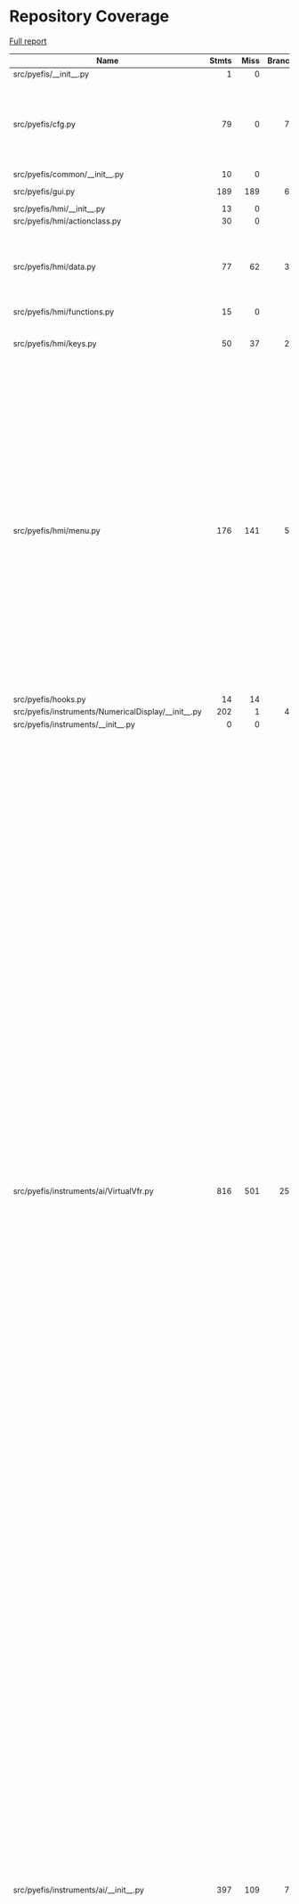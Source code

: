 # Repository Coverage

[Full report](https://htmlpreview.github.io/?https://github.com/e100/pyEfis/blob/python-coverage-comment-action-data/htmlcov/index.html)

| Name                                                    |    Stmts |     Miss |   Branch |   BrPart |   Cover |   Missing |
|-------------------------------------------------------- | -------: | -------: | -------: | -------: | ------: | --------: |
| src/pyefis/\_\_init\_\_.py                              |        1 |        0 |        0 |        0 |    100% |           |
| src/pyefis/cfg.py                                       |       79 |        0 |       72 |        6 |     96% |49->143, 69->79, 73->79, 80->59, 101->112, 116->88 |
| src/pyefis/common/\_\_init\_\_.py                       |       10 |        0 |        4 |        0 |    100% |           |
| src/pyefis/gui.py                                       |      189 |      189 |       60 |        0 |      0% |    17-282 |
| src/pyefis/hmi/\_\_init\_\_.py                          |       13 |        0 |        2 |        0 |    100% |           |
| src/pyefis/hmi/actionclass.py                           |       30 |        0 |        4 |        0 |    100% |           |
| src/pyefis/hmi/data.py                                  |       77 |       62 |       34 |        0 |     14% |38-66, 70-90, 94-110, 114-118, 122-128 |
| src/pyefis/hmi/functions.py                             |       15 |        0 |        0 |        0 |    100% |           |
| src/pyefis/hmi/keys.py                                  |       50 |       37 |       24 |        0 |     18% |30-49, 52-53, 57-59, 63-65, 69-82 |
| src/pyefis/hmi/menu.py                                  |      176 |      141 |       50 |        0 |     15% |36-84, 87-88, 91-119, 121-125, 128-130, 133, 136-148, 151-157, 160-174, 177-182, 186-200, 203, 206, 209, 212, 215, 218, 221, 226-227, 230-231, 234, 237-240, 243 |
| src/pyefis/hooks.py                                     |       14 |       14 |        4 |        0 |      0% |     17-37 |
| src/pyefis/instruments/NumericalDisplay/\_\_init\_\_.py |      202 |        1 |       42 |        0 |     99% |       291 |
| src/pyefis/instruments/\_\_init\_\_.py                  |        0 |        0 |        0 |        0 |    100% |           |
| src/pyefis/instruments/ai/VirtualVfr.py                 |      816 |      501 |      250 |       25 |     34% |138-161, 191->exit, 195-220, 223-235, 239-440, 444-470, 474-494, 497-501, 504-528, 531-537, 540-546, 549-555, 558-563, 567->574, 572-573, 575->578, 579->exit, 589-602, 605, 608, 611, 614, 622-635, 638, 641, 644, 647, 654-673, 676, 679, 682, 685, 691-699, 732, 742-745, 748-752, 755, 767->769, 780, 785, 787->789, 832, 838->836, 852-876, 878, 880, 885-886, 901, 903, 916-922, 931-935, 943-946, 954-964, 973, 975, 983-1001, 1004-1008, 1011-1015, 1022-1034, 1039-1075 |
| src/pyefis/instruments/ai/\_\_init\_\_.py               |      397 |      109 |       72 |        8 |     67% |47, 127-131, 139->142, 164, 181, 238->201, 346->exit, 349, 362, 366, 372-375, 378, 383-386, 389-392, 395, 398-402, 407, 410, 413, 416, 419, 422, 425-442, 448, 451, 454, 457, 460-472, 478, 481, 484, 487, 490-502, 509-516, 519-539, 542-548 |
| src/pyefis/instruments/airspeed/\_\_init\_\_.py         |      346 |        1 |       72 |        9 |     98% |79->81, 216->exit, 278->282, 295, 426->exit, 509->521, 512->521, 518->521, 534->exit |
| src/pyefis/instruments/altimeter/\_\_init\_\_.py        |      262 |        1 |       52 |        2 |     99% |111, 384->exit |
| src/pyefis/instruments/button/\_\_init\_\_.py           |      257 |      257 |      134 |        0 |      0% |    20-371 |
| src/pyefis/instruments/gauges/\_\_init\_\_.py           |        5 |        0 |        0 |        0 |    100% |           |
| src/pyefis/instruments/gauges/abstract.py               |      451 |      211 |      176 |       15 |     46% |94->exit, 95->exit, 136, 149, 167-179, 182, 219, 224, 259-260, 277-278, 282-290, 326, 330, 332, 334, 336, 341-342, 345-350, 353-354, 357-358, 366-370, 373-388, 393, 398-418, 422-440, 444-480, 483-531, 548-558, 562-608, 612-624, 627-672, 676-682 |
| src/pyefis/instruments/gauges/arc.py                    |      224 |        2 |       68 |        5 |     98% |30->32, 56-57, 94->exit, 215->224, 227->249 |
| src/pyefis/instruments/gauges/egt.py                    |       70 |       60 |       34 |        0 |     10% |28-52, 55-84, 89-96 |
| src/pyefis/instruments/gauges/horizontalBar.py          |      131 |        0 |       34 |        4 |     98% |29->31, 72->86, 88->101, 105->118 |
| src/pyefis/instruments/gauges/numeric.py                |       60 |        0 |       10 |        1 |     99% |  82->exit |
| src/pyefis/instruments/gauges/verticalBar.py            |      245 |        0 |       74 |        6 |     98% |30->32, 99->exit, 121->123, 123->126, 192->206, 209->230 |
| src/pyefis/instruments/helpers/\_\_init\_\_.py          |       46 |       11 |       12 |        3 |     76% |22-24, 34-37, 46-49 |
| src/pyefis/instruments/hsi/\_\_init\_\_.py              |      461 |      112 |      102 |       15 |     68% |45-46, 87-95, 101-109, 136, 140, 224->228, 228->232, 232->236, 236->241, 278-297, 301, 304-314, 344-347, 350, 353-357, 368->exit, 373, 376-379, 382-385, 388-391, 394-397, 403, 406-408, 413-416, 419-422, 425-428, 433, 437, 488-490, 492-494, 496-498, 505, 508-510, 614, 617-619, 628, 632 |
| src/pyefis/instruments/listbox/\_\_init\_\_.py          |      211 |       78 |       60 |        9 |     56% |30-31, 80, 83, 86-87, 90-91, 94-95, 98-99, 102-103, 106-107, 111, 115-119, 122, 125-134, 137, 204->206, 220->224, 224->232, 229, 237, 243, 247, 263, 269-283, 286-313 |
| src/pyefis/instruments/misc/\_\_init\_\_.py             |      167 |        0 |       22 |        2 |     99% |151->159, 171->exit |
| src/pyefis/instruments/pa/\_\_init\_\_.py               |       70 |       29 |       10 |        1 |     52% |60-72, 75, 79-95, 98 |
| src/pyefis/instruments/tc/\_\_init\_\_.py               |      220 |       42 |       40 |       16 |     75% |36, 42, 60, 77->80, 83->101, 122, 125-126, 139, 147-148, 157, 159, 168-172, 178, 181-182, 190, 192, 195-199, 217, 220-222, 227, 230-236, 241, 317, 320-322 |
| src/pyefis/instruments/vsi/\_\_init\_\_.py              |      382 |       76 |       68 |       12 |     75% |46, 146-147, 163-172, 189, 192-194, 228, 278-279, 283-286, 289, 292-293, 300, 304, 341-360, 363-374, 404->409, 406->408, 466, 469, 476-477, 484-491, 495-497, 505-513, 516, 518-520, 524, 526-528, 532, 534-536 |
| src/pyefis/instruments/weston/\_\_init\_\_.py           |       41 |       41 |       10 |        0 |      0% |      1-48 |
| src/pyefis/main.py                                      |      158 |      158 |       70 |        0 |      0% |    18-254 |
| src/pyefis/screens/\_\_init\_\_.py                      |        0 |        0 |        0 |        0 |    100% |           |
| src/pyefis/screens/ems\_sm.py                           |       99 |       99 |       36 |        0 |      0% |    17-341 |
| src/pyefis/screens/epfd.py                              |      104 |      104 |       12 |        0 |      0% |    17-151 |
| src/pyefis/screens/pfd.py                               |      123 |      123 |       14 |        0 |      0% |    17-224 |
| src/pyefis/screens/pfd\_sm.py                           |      108 |      108 |       14 |        0 |      0% |    17-169 |
| src/pyefis/screens/r582\_sm.py                          |       98 |       98 |       36 |        0 |      0% |    17-210 |
| src/pyefis/screens/screenbuilder.py                     |      700 |      700 |      442 |        0 |      0% |    17-956 |
| src/pyefis/screens/sixpack.py                           |       53 |       53 |        2 |        0 |      0% |     17-88 |
| src/pyefis/screens/test.py                              |       21 |       21 |        2 |        0 |      0% |     17-48 |
| src/pyefis/user/\_\_init\_\_.py                         |        0 |        0 |        0 |        0 |    100% |           |
| src/pyefis/user/hooks/\_\_init\_\_.py                   |        0 |        0 |        0 |        0 |    100% |           |
| src/pyefis/user/hooks/composite.py                      |      103 |      103 |       28 |        0 |      0% |    22-165 |
| src/pyefis/user/hooks/keys.py                           |       19 |       19 |        4 |        0 |      0% |     20-53 |
| src/pyefis/user/screens/\_\_init\_\_.py                 |        0 |        0 |        0 |        0 |    100% |           |
| src/pyefis/version.py                                   |        2 |        0 |        0 |        0 |    100% |           |
|                                               **TOTAL** | **7306** | **3561** | **2256** |  **139** | **46%** |           |


## Setup coverage badge

Below are examples of the badges you can use in your main branch `README` file.

### Direct image

[![Coverage badge](https://raw.githubusercontent.com/e100/pyEfis/python-coverage-comment-action-data/badge.svg)](https://htmlpreview.github.io/?https://github.com/e100/pyEfis/blob/python-coverage-comment-action-data/htmlcov/index.html)

This is the one to use if your repository is private or if you don't want to customize anything.

### [Shields.io](https://shields.io) Json Endpoint

[![Coverage badge](https://img.shields.io/endpoint?url=https://raw.githubusercontent.com/e100/pyEfis/python-coverage-comment-action-data/endpoint.json)](https://htmlpreview.github.io/?https://github.com/e100/pyEfis/blob/python-coverage-comment-action-data/htmlcov/index.html)

Using this one will allow you to [customize](https://shields.io/endpoint) the look of your badge.
It won't work with private repositories. It won't be refreshed more than once per five minutes.

### [Shields.io](https://shields.io) Dynamic Badge

[![Coverage badge](https://img.shields.io/badge/dynamic/json?color=brightgreen&label=coverage&query=%24.message&url=https%3A%2F%2Fraw.githubusercontent.com%2Fe100%2FpyEfis%2Fpython-coverage-comment-action-data%2Fendpoint.json)](https://htmlpreview.github.io/?https://github.com/e100/pyEfis/blob/python-coverage-comment-action-data/htmlcov/index.html)

This one will always be the same color. It won't work for private repos. I'm not even sure why we included it.

## What is that?

This branch is part of the
[python-coverage-comment-action](https://github.com/marketplace/actions/python-coverage-comment)
GitHub Action. All the files in this branch are automatically generated and may be
overwritten at any moment.